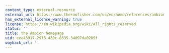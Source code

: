 ```yaml
---
content_type: external-resource
external_url: https://www.thermofisher.com/us/en/home/references/ambion-tech-support/rnai-sirna.html
has_external_license_warning: true
license: https://en.wikipedia.org/wiki/All_rights_reserved
status: ''
title: the Ambion homepage
uid: cea43917-29f6-430c-8535-34097da0209f
wayback_url: ''
---
```

